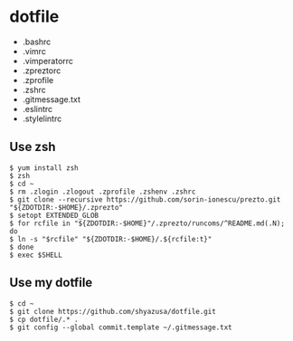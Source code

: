 dotfile
===

* .bashrc
* .vimrc
* .vimperatorrc
* .zpreztorc
* .zprofile
* .zshrc
* .gitmessage.txt
* .eslintrc
* .stylelintrc

## Use zsh

```
$ yum install zsh
$ zsh
$ cd ~
$ rm .zlogin .zlogout .zprofile .zshenv .zshrc
$ git clone --recursive https://github.com/sorin-ionescu/prezto.git "${ZDOTDIR:-$HOME}/.zprezto"
$ setopt EXTENDED_GLOB
$ for rcfile in "${ZDOTDIR:-$HOME}"/.zprezto/runcoms/^README.md(.N); do
$ ln -s "$rcfile" "${ZDOTDIR:-$HOME}/.${rcfile:t}"
$ done
$ exec $SHELL
```

## Use my dotfile

```
$ cd ~
$ git clone https://github.com/shyazusa/dotfile.git
$ cp dotfile/.* .
$ git config --global commit.template ~/.gitmessage.txt
```
